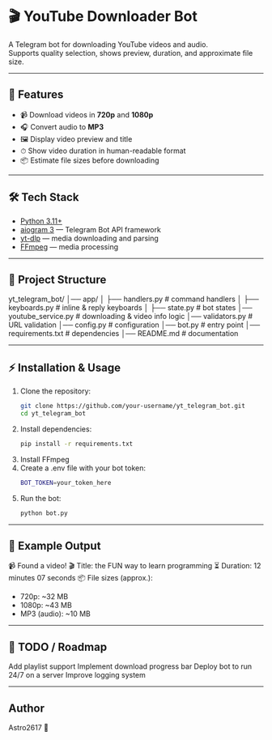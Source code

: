 # 🎬 YouTube Downloader Bot  

A Telegram bot for downloading YouTube videos and audio.  
Supports quality selection, shows preview, duration, and approximate file size.  

---

## 🚀 Features  
- 📹 Download videos in **720p** and **1080p**  
- 🎧 Convert audio to **MP3**  
- 🖼 Display video preview and title  
- ⏱ Show video duration in human-readable format  
- 📦 Estimate file sizes before downloading  

---

## 🛠 Tech Stack  
- [Python 3.11+](https://www.python.org/)  
- [aiogram 3](https://docs.aiogram.dev/) — Telegram Bot API framework  
- [yt-dlp](https://github.com/yt-dlp/yt-dlp) — media downloading and parsing  
- [FFmpeg](https://ffmpeg.org/) — media processing  

---

## 📂 Project Structure  
yt_telegram_bot/
│── app/
│ ├── handlers.py # command handlers
│ ├── keyboards.py # inline & reply keyboards
│ ├── state.py # bot states
│── youtube_service.py # downloading & video info logic
│── validators.py # URL validation
│── config.py # configuration
│── bot.py # entry point
│── requirements.txt # dependencies
│── README.md # documentation

---
## ⚡ Installation & Usage
1. Clone the repository:  
   ```bash
   git clone https://github.com/your-username/yt_telegram_bot.git
   cd yt_telegram_bot
2. Install dependencies:
   ```bash
   pip install -r requirements.txt
3. Install FFmpeg
4. Create a .env file with your bot token:
   ```bash
   BOT_TOKEN=your_token_here
5. Run the bot:
   ```bash
   python bot.py

---
## 🎯 Example Output
📹 Found a video!
🎬 Title: the FUN way to learn programming
⏳ Duration: 12 minutes 07 seconds
📦 File sizes (approx.):
- 720p: ~32 MB
- 1080p: ~43 MB
- MP3 (audio): ~10 MB

---
## 📌 TODO / Roadmap
 Add playlist support
 Implement download progress bar
 Deploy bot to run 24/7 on a server
 Improve logging system

---
## Author
Astro2617 🚀
